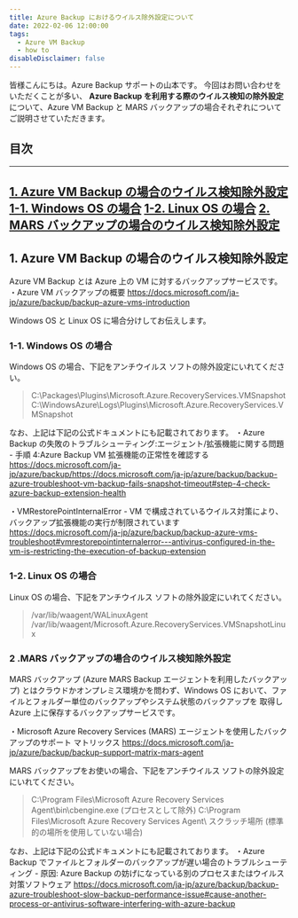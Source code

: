 ```yaml
---
title: Azure Backup におけるウイルス除外設定について
date: 2022-02-06 12:00:00
tags:
  - Azure VM Backup
  - how to
disableDisclaimer: false
---
```


<!-- more -->
皆様こんにちは。Azure Backup サポートの山本です。
今回はお問い合わせをいただくことが多い、 **Azure Backup を利用する際のウイルス検知の除外設定**  について、Azure VM Backup と MARS バックアップの場合それぞれについてご説明させていただきます。

## 目次
-----------------------------------------------------------
[1. Azure VM Backup の場合のウイルス検知除外設定](#1)
 [1-1. Windows OS の場合](#1-1)
 [1-2. Linux OS の場合](#1-2)
[2. MARS バックアップの場合のウイルス検知除外設定](#2)
-----------------------------------------------------------

## 1. Azure VM Backup の場合のウイルス検知除外設定<a id="1"></a>
Azure VM Backup とは Azure 上の VM に対するバックアップサービスです。
・Azure VM バックアップの概要
https://docs.microsoft.com/ja-jp/azure/backup/backup-azure-vms-introduction

Windows OS と Linux OS に場合分けしてお伝えします。

### 1-1. Windows OS の場合<a id="1-1"></a>
Windows OS の場合、下記をアンチウイルス ソフトの除外設定にいれてください。
> C:\Packages\Plugins\Microsoft.Azure.RecoveryServices.VMSnapshot
> C:\WindowsAzure\Logs\Plugins\Microsoft.Azure.RecoveryServices.VMSnapshot


なお、上記は下記の公式ドキュメントにも記載されております。
・Azure Backup の失敗のトラブルシューティング:エージェント/拡張機能に関する問題 - 手順 4:Azure Backup VM 拡張機能の正常性を確認する
https://docs.microsoft.com/ja-jp/azure/backup/https://docs.microsoft.com/ja-jp/azure/backup/backup-azure-troubleshoot-vm-backup-fails-snapshot-timeout#step-4-check-azure-backup-extension-health

・VMRestorePointInternalError - VM で構成されているウイルス対策により、バックアップ拡張機能の実行が制限されています
https://docs.microsoft.com/ja-jp/azure/backup/backup-azure-vms-troubleshoot#vmrestorepointinternalerror---antivirus-configured-in-the-vm-is-restricting-the-execution-of-backup-extension


### 1-2. Linux OS の場合<a id="1-2"></a>
Linux OS の場合、下記をアンチウイルス ソフトの除外設定にいれてください。
> /var/lib/waagent/WALinuxAgent
> /var/lib/waagent/Microsoft.Azure.RecoveryServices.VMSnapshotLinux


### 2 .MARS バックアップの場合のウイルス検知除外設定<a id="2"></a>
MARS バックアップ (Azure MARS Backup エージェントを利用したバックアップ) とはクラウドかオンプレミス環境かを問わず、Windows OS において、ファイルとフォルダー単位のバックアップやシステム状態のバックアップを 取得し Azure 上に保存するバックアップサービスです。

・Microsoft Azure Recovery Services (MARS) エージェントを使用したバックアップのサポート マトリックス
https://docs.microsoft.com/ja-jp/azure/backup/backup-support-matrix-mars-agent


MARS バックアップをお使いの場合、下記をアンチウイルス ソフトの除外設定にいれてください。
> C:\Program Files\Microsoft Azure Recovery Services Agent\bin\cbengine.exe (プロセスとして除外)
> C:\Program Files\Microsoft Azure Recovery Services Agent\ 
>スクラッチ場所 (標準的の場所を使用していない場合)

なお、上記は下記の公式ドキュメントにも記載されております。
・Azure Backup でファイルとフォルダーのバックアップが遅い場合のトラブルシューティング - 原因: Azure Backup の妨げになっている別のプロセスまたはウイルス対策ソフトウェア
  https://docs.microsoft.com/ja-jp/azure/backup/backup-azure-troubleshoot-slow-backup-performance-issue#cause-another-process-or-antivirus-software-interfering-with-azure-backup

